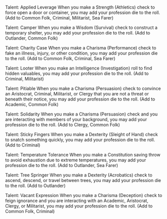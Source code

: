 Talent: Applied Leverage
When you make a Strength (Athletics) check to force open a door or container, you may add your profession die to the roll.
(Add to Common Folk, Criminal, Militarist, Sea Farer)

Talent: Camper
When you make a Wisdom (Survival) check to construct a temporary shelter, you may add your profession die to the roll.
(Add to Outlander, Common Folk)

Talent: Charity Case
When you make a Charisma (Performance) check to fake an illness, injury, or other condition, you may add your profession die to the roll.
(Add to Common Folk, Criminal, Sea Farer)

Talent: Looter
When you make an Intelligence (Investigation) roll to find hidden valuables, you may add your profession die to the roll.
(Add to Criminal, Militarist)

Talent: Pitiable
When you make a Charisma (Persuasion) check to convince an Aristocrat, Criminal, Militarist, or Clergy that you are not a threat or beneath their notice, you may add your profession die to the roll.
(Add to Academic, Common Folk)

Talent: Solidarity
When you make a Charisma (Persuasion) check and you are interacting with members of your background, you may add your profession die to the roll.
(Add to Clergy, Common Folk)

Talent: Sticky Fingers
When you make a Dexterity (Sleight of Hand) check to snatch something quickly, you may add your profession die to the roll.
(Add to Criminal)

Talent: Temperature Tolerance
When you make a Constitution saving throw to avoid exhaustion due to extreme temperatures, you may add your profession die to the roll.
(Add to Outlander, Sea Farer)

Talent: Tree Springer
When you make a Dexterity (Acrobatics) check to ascend, descend, or travel between trees, you may add your profession die to the roll.
(Add to Outlander)

Talent: Vacant Expression
When you make a Charisma (Deception) check to feign ignorance and you are interacting with an Academic, Aristocrat, Clergy, or Militarist, you may add your profession die to the roll.
(Add to Common Folk, Criminal)